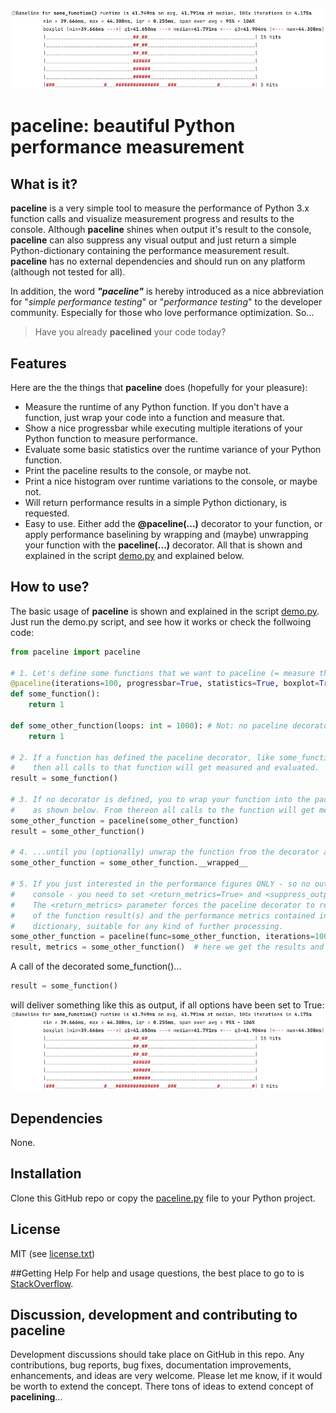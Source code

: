 ![paceline](paceline.jpg)
# paceline: beautiful Python performance measurement
## What is it?
**paceline** is a very simple tool to measure the performance of Python 3.x function calls and visualize measurement progress
and results to the console. Although **paceline** shines when output it's result to the console, **paceline** can also 
suppress any visual output and just return a simple Python-dictionary containing the performance measurement result. 
**paceline** has no external dependencies and should run on any platform (although not tested for all).

In addition, the word ***"paceline"*** is hereby introduced as a nice abbreviation for "*simple performance testing*" 
or "*performance testing*" to the developer community. Especially for those who love performance optimization. So... 
> Have you already **pacelined** your code today?

## Features
Here are the the things that **paceline** does (hopefully for your pleasure):
* Measure the runtime of any Python function. If you don't have a function, just wrap your code into a function and measure that. 
* Show a nice progressbar while executing multiple iterations of your Python function to measure performance.
* Evaluate some basic statistics over the runtime variance of your Python function.
* Print the paceline results to the console, or maybe not.
* Print a nice histogram over runtime variations to the console, or maybe not.
* Will return performance results in a simple Python dictionary, is requested.
* Easy to use. Either add the **@paceline(...)** decorator to your function, or apply performance baselining by wrapping 
  and (maybe) unwrapping your function with the **paceline(...)** decorator. All that is shown and explained in the 
  script [demo.py](demo.py) and explained below. 

## How to use?
The basic usage of **paceline** is shown and explained in the script [demo.py](demo.py). Just run the demo.py script, 
and see how it works or check the follwoing code:
```python
from paceline import paceline

# 1. Let's define some functions that we want to paceline (= measure their performance over 1...N iterations).
@paceline(iterations=100, progressbar=True, statistics=True, boxplot=True, histogram=True, return_metrics=False)
def some_function():
    return 1

def some_other_function(loops: int = 1000): # Not: no paceline decorator defined!
    return 1

# 2. If a function has defined the paceline decorator, like some_function(...)
#    then all calls to that function will get measured and evaluated.
result = some_function()

# 3. If no decorator is defined, you to wrap your function into the paceline
#    as shown below. From thereon all calls to the function will get measured...
some_other_function = paceline(some_other_function)
result = some_other_function()

# 4. ...until you (optionally) unwrap the function from the decorator again, like this:
some_other_function = some_other_function.__wrapped__

# 5. If you just interested in the performance figures ONLY - so no output to the
#    console - you need to set <return_metrics=True> and <suppress_output=True>.
#    The <return_metrics> parameter forces the paceline decorator to return a tuple
#    of the function result(s) and the performance metrics contained in a simple
#    dictionary, suitable for any kind of further processing.
some_other_function = paceline(func=some_other_function, iterations=100, return_metrics=True, suppress_output=True)
result, metrics = some_other_function()  # here we get the results and the metrics
```
A call of the decorated some_function()...
```python
result = some_function()
```
will deliver something like this as output, if all options have been set to True:
![paceline](paceline.jpg)

## Dependencies
None.

## Installation
Clone this GitHub repo or copy the [paceline.py](paceline.py) file to your Python project.  

## License
MIT (see [license.txt](license.txt))

##Getting Help
For help and usage questions, the best place to go to is [StackOverflow](https://stackoverflow.com/questions/tagged/paceline). 

## Discussion, development and contributing to paceline
Development discussions should take place on GitHub in this repo. Any contributions, bug reports, bug fixes, 
documentation improvements, enhancements, and ideas are very welcome. Please let me know, if it would be worth to
extend the concept. There tons of ideas to extend concept of **pacelining**...